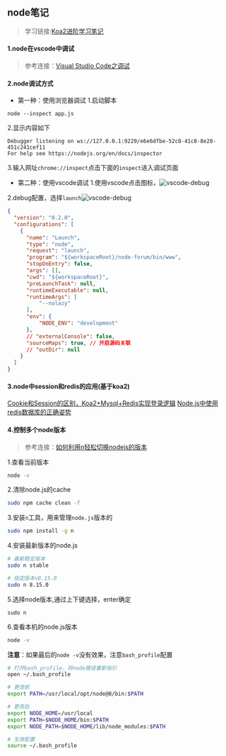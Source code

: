 ## node笔记

>学习链接:[Koa2进阶学习笔记](https://chenshenhai.github.io/koa2-note/)

#### 1.node在vscode中调试
>参考连接：[Visual Studio Code之调试](https://segmentfault.com/a/1190000004136202)

#### 2.node调试方式
* 第一种：使用浏览器调试
1.启动脚本
```
node --inspect app.js
```
2.显示内容如下
```
Debugger listening on ws://127.0.0.1:9229/e6e6dfbe-52c8-41c8-8e28-451c241cef11
For help see https://nodejs.org/en/docs/inspector
```
3.输入网址`chrome://inspect`点击下面的`inspect`进入调试页面

* 第二种：使用vscode调试
1.使用vscode点击图标，![vscode-debug](https://raw.githubusercontent.com/kerwin-ly/Blog/master/assets/imgs/vscode-debug.png)

2.debug配置，选择`launch`![vscode-debug](https://raw.githubusercontent.com/kerwin-ly/Blog/master/assets/imgs/vscode-debug-setting.png)
```json
{
  "version": "0.2.0",
  "configurations": [
    {
      "name": "Launch",
      "type": "node",
      "request": "launch",
      "program": "${workspaceRoot}/node-forum/bin/www",
      "stopOnEntry": false,
      "args": [],
      "cwd": "${workspaceRoot}",
      "preLaunchTask": null,
      "runtimeExecutable": null,
      "runtimeArgs": [
          "--nolazy"
      ],
      "env": {
          "NODE_ENV": "development"
      },
      // "externalConsole": false,
      "sourceMaps": true, // 开启源码关联
      // "outDir": null
    }
  ]
}
```

#### 3.node中session和redis的应用(基于koa2)
[Cookie和Session的区别，Koa2+Mysql+Redis实现登录逻辑](https://segmentfault.com/a/1190000018398276)
[Node.js中使用redis数据库的正确姿势](http://www.offbye.com/2016/09/06/%E5%9C%A8koa-js%E4%B8%AD%E4%BD%BF%E7%94%A8%E5%BC%82%E6%AD%A5%E6%96%B9%E5%BC%8F%E6%93%8D%E4%BD%9Credis%E6%95%B0%E6%8D%AE%E5%BA%93/)

#### 4.控制多个node版本
>参考连接：[如何利用n轻松切换nodejs的版本](https://newsn.net/say/node-n.html)

1.查看当前版本
```bash
node -v
```
2.清除node.js的cache
```bash
sudo npm cache clean -f
```
3.安装`n`工具，用来管理`node.js`版本的
```bash
sudo npm install -g n
```
4.安装最新版本的node.js
```bash
# 最新稳定版本
sudo n stable

# 指定版本v8.15.0
sudo n 8.15.0
```
5.选择node版本,通过上下键选择，enter确定
```
sudo n
```
6.查看本机的node.js版本
```bash
node -v
```
**注意**：如果最后的`node -v`没有效果，注意`bash_profile`配置
```bash
# 打开bash_profile，将node路径重新指引
open ~/.bash_profile

# 更改前
export PATH=/usr/local/opt/node@8/bin:$PATH

# 更改后
export NODE_HOME=/usr/local
export PATH=$NODE_HOME/bin:$PATH
export NODE_PATH=$NODE_HOME/lib/node_modules:$PATH

# 生效配置
source ~/.bash_profile
```